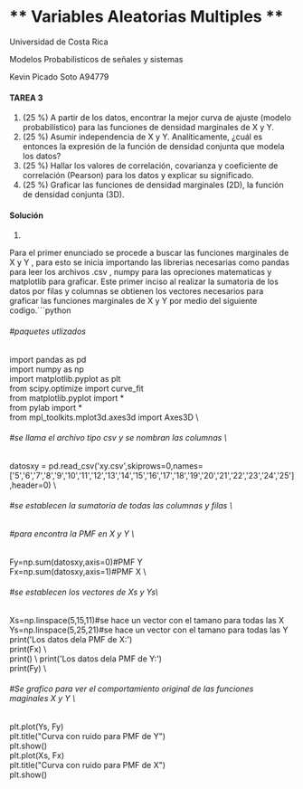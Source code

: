 
# ** Variables Aleatorias Multiples **
Universidad de Costa Rica

Modelos Probabilisticos de señales y sistemas

Kevin Picado Soto A94779

####  TAREA 3
1. (25 %) A partir de los datos, encontrar la mejor curva de ajuste (modelo probabilístico) para las funciones de densidad marginales de X y Y.
2. (25 %) Asumir independencia de X y Y. Analíticamente, ¿cuál es entonces la expresión de la función de densidad conjunta que modela los datos?
3. (25 %) Hallar los valores de correlación, covarianza y coeficiente de correlación (Pearson) para los datos y explicar su significado.
4. (25 %) Graficar las funciones de densidad marginales (2D), la función de densidad conjunta (3D).

#### Solución

1. 
Para el primer enunciado  se procede a buscar las funciones marginales de X y Y , para esto se inicia importando las librerias necesarias como pandas para leer los archivos .csv , numpy para las opreciones matematicas y matplotlib para graficar.
Este primer inciso al realizar la sumatoria de los datos  por filas y columnas se obtienen los vectores necesarios para graficar las funciones marginales de X y Y por medio del siguiente codigo.```python
###### #paquetes utlizados 
import pandas as pd \
import numpy as np \
import matplotlib.pyplot as plt \
from scipy.optimize import curve_fit \
from matplotlib.pyplot import * \
from pylab import * \
from mpl_toolkits.mplot3d.axes3d import Axes3D \
###### #se llama el archivo tipo csv y se nombran las columnas \
datosxy = pd.read_csv('xy.csv',skiprows=0,names=['5','6','7','8','9','10','11','12','13','14','15','16','17','18','19','20','21','22','23','24','25'],header=0) \
###### #se establecen la sumatoria de todas las columnas y filas \
###### #para encontra la PMF en X y Y \
Fy=np.sum(datosxy,axis=0)#PMF Y \
Fx=np.sum(datosxy,axis=1)#PMF X \
###### #se establecen los vectores de Xs y Ys\
Xs=np.linspace(5,15,11)#se hace un vector con el tamano para todas las X \
Ys=np.linspace(5,25,21)#se hace un vector con el tamano para todas las Y \
print('Los datos dela PMF de X:') \
print(Fx) \   
print()  \ 
print('Los datos dela PMF de Y:') \
print(Fy) \
###### #Se grafico para ver el comportamiento original de las funciones maginales X y Y \
plt.plot(Ys, Fy) \
plt.title("Curva con ruido para PMF de Y") \
plt.show() \
plt.plot(Xs, Fx) \
plt.title("Curva con ruido para PMF de X") \
plt.show()
```

